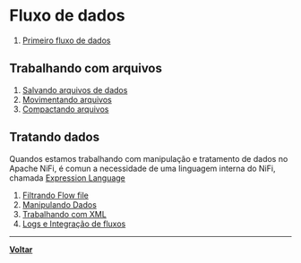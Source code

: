# Fluxo de dados
1. [Primeiro fluxo de dados](primeiro-fluxo.md)

## Trabalhando com arquivos
1. [Salvando arquivos de dados](salvando-arquivos.md)
2. [Movimentando arquivos](movimentando-arquivos.md)
3. [Compactando arquivos](compactando-arquivo.md)

## Tratando dados
Quandos estamos trabalhando com manipulação e tratamento de dados no Apache NiFi, é comun a necessidade de uma linguagem interna do NiFi, chamada [Expression Language](https://nifi-apache-org.translate.goog/docs/nifi-docs/html/expression-language-guide.html?_x_tr_sl=en&_x_tr_tl=pt&_x_tr_hl=pt&_x_tr_pto=tc)
1. [Filtrando Flow file](filtrando-flowfile.md)
2. [Manipulando Dados](manipulando-flowfile.md)
3. [Trabalhando com XML](trabalhando-xml.md)
4. [Logs e Integração de fluxos](integrando-fluxo.md)
---
**[Voltar](../apache-nifi.md)**
